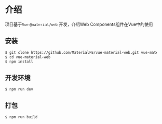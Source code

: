 # 介绍
项目基于`Vue` `@material/web` 开发，介绍Web Components组件在Vue中的使用

## 安装
```bash
$ git clone https://github.com/MaterialFE/vue-material-web.git vue-material-web
$ cd vue-material-web
$ npm install
```

## 开发环境
```bash
$ npm run dev
```

## 打包
```bash
$ npm run build
```
